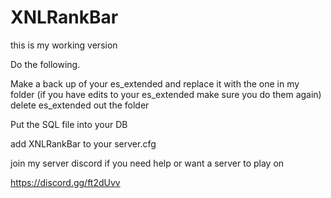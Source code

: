 # XNLRankBar

this is my working version 

Do the following.

Make a back up of your es_extended and replace it with the one in my folder (if you have edits to your es_extended make sure you do them again) delete es_extended out the folder

Put the SQL file into your DB

add XNLRankBar to your server.cfg

join my server discord if you need help or want a server to play on

https://discord.gg/ft2dUvv

